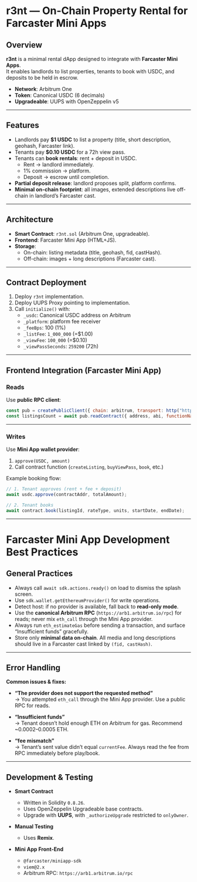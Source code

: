 # r3nt — On-Chain Property Rental for Farcaster Mini Apps

## Overview
**r3nt** is a minimal rental dApp designed to integrate with **Farcaster Mini Apps**.  
It enables landlords to list properties, tenants to book with USDC, and deposits to be held in escrow.  

- **Network**: Arbitrum One  
- **Token**: Canonical USDC (6 decimals)  
- **Upgradeable**: UUPS with OpenZeppelin v5  

---

## Features
- Landlords pay **$1 USDC** to list a property (title, short description, geohash, Farcaster link).  
- Tenants pay **$0.10 USDC** for a 72h view pass.  
- Tenants can **book rentals**: rent + deposit in USDC.  
  - Rent → landlord immediately.  
  - 1% commission → platform.  
  - Deposit → escrow until completion.  
- **Partial deposit release**: landlord proposes split, platform confirms.  
- **Minimal on-chain footprint**: all images, extended descriptions live off-chain in landlord’s Farcaster cast.  

---

## Architecture
- **Smart Contract**: `r3nt.sol` (Arbitrum One, upgradeable).  
- **Frontend**: Farcaster Mini App (HTML+JS).  
- **Storage**:  
  - On-chain: listing metadata (title, geohash, fid, castHash).  
  - Off-chain: images + long descriptions (Farcaster cast).  

---

## Contract Deployment
1. Deploy `r3nt` implementation.  
2. Deploy UUPS Proxy pointing to implementation.  
3. Call `initialize()` with:  
   - `_usdc`: Canonical USDC address on Arbitrum  
   - `_platform`: platform fee receiver  
   - `_feeBps`: 100 (1%)  
   - `_listFee`: `1_000_000` (=$1.00)  
   - `_viewFee`: `100_000` (=$0.10)  
   - `_viewPassSeconds`: `259200` (72h)  

---

## Frontend Integration (Farcaster Mini App)
### Reads
Use **public RPC client**:
```js
const pub = createPublicClient({ chain: arbitrum, transport: http("https://arb1.arbitrum.io/rpc") });
const listingsCount = await pub.readContract({ address, abi, functionName: "listingsCount" });
```

---

### Writes

Use **Mini App wallet provider**:

1. `approve(USDC, amount)`
2. Call contract function (`createListing`, `buyViewPass`, `book`, etc.)

Example booking flow:
```js
// 1. Tenant approves (rent + fee + deposit)
await usdc.approve(contractAddr, totalAmount);

// 2. Tenant books
await contract.book(listingId, rateType, units, startDate, endDate);
```

---

# Farcaster Mini App Development Best Practices

## General Practices
- Always call `await sdk.actions.ready()` on load to dismiss the splash screen.  
- Use `sdk.wallet.getEthereumProvider()` for write operations.  
- Detect host: if no provider is available, fall back to **read-only mode**.  
- Use the **canonical Arbitrum RPC** (`https://arb1.arbitrum.io/rpc`) for reads; never mix `eth_call` through the Mini App provider.  
- Always run `eth_estimateGas` before sending a transaction, and surface “Insufficient funds” gracefully.  
- Store only **minimal data on-chain**. All media and long descriptions should live in a Farcaster cast linked by `(fid, castHash)`.  

---

## Error Handling

**Common issues & fixes:**

- **“The provider does not support the requested method”**  
  → You attempted `eth_call` through the Mini App provider. Use a public RPC for reads.  

- **“Insufficient funds”**  
  → Tenant doesn’t hold enough ETH on Arbitrum for gas. Recommend ~0.0002–0.0005 ETH.  

- **“fee mismatch”**  
  → Tenant’s sent value didn’t equal `currentFee`. Always read the fee from RPC immediately before play/book.  

---

## Development & Testing

- **Smart Contract**  
  - Written in Solidity `0.8.26`.  
  - Uses OpenZeppelin Upgradeable base contracts.  
  - Upgrade with **UUPS**, with `_authorizeUpgrade` restricted to `onlyOwner`.  

- **Manual Testing**  
  - Uses **Remix**.  

- **Mini App Front-End**  
  - `@farcaster/miniapp-sdk`  
  - `viem@2.x`  
  - Arbitrum RPC: `https://arb1.arbitrum.io/rpc`  






